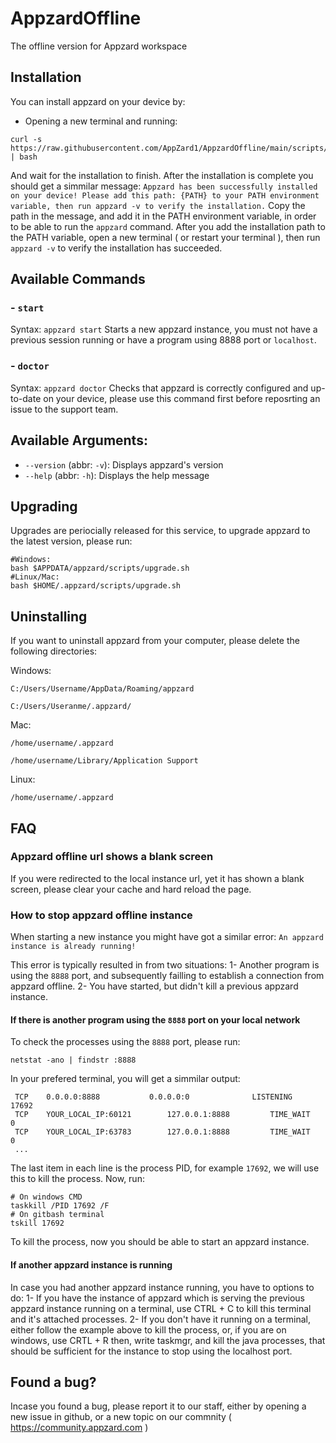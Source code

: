 # AppzardOffline
The offline version for Appzard workspace
## Installation
You can install appzard on your device by:
- Opening a new terminal and running:
 
```
curl -s https://raw.githubusercontent.com/AppZard1/AppzardOffline/main/scripts/install.sh | bash
```
And wait for the installation to finish.
After the installation is complete you should get a simmilar message:
`Appzard has been successfully installed on your device! Please add this path: {PATH} to your PATH environment variable, then run appzard -v to verify the installation.`
Copy the path in the message, and add it in the PATH environment variable, in order to be able to run the `appzard` command.
After you add the installation path to the PATH variable, open a new terminal ( or restart your terminal ), then run `appzard -v` to verify the installation has succeeded.
## Available Commands
  ### - `start`
  Syntax: `appzard start`
  Starts a new appzard instance, you must not have a previous session running or have a program using 8888 port or `localhost`.
  ### - `doctor`
  Syntax: `appzard doctor`
  Checks that appzard is correctly configured and up-to-date on your device, please use this command first before reposrting an issue to the support team.
## Available Arguments:
  - `--version` (abbr: `-v`): Displays appzard's version
  - `--help` (abbr: `-h`): Displays the help message
## Upgrading
  Upgrades are periocially released for this service, to upgrade appzard to the latest version, please run:
  ```
  #Windows:
  bash $APPDATA/appzard/scripts/upgrade.sh
  #Linux/Mac:
  bash $HOME/.appzard/scripts/upgrade.sh
  ```
## Uninstalling
  If you want to uninstall appzard from your computer, please delete the following directories:
  
  Windows:
  
  `C:/Users/Username/AppData/Roaming/appzard`
  
  `C:/Users/Useranme/.appzard/`
  
  Mac:
  
  `/home/username/.appzard`
  
  `/home/username/Library/Application Support`
  
  Linux:
  
  `/home/username/.appzard`
  
## FAQ
  ### Appzard offline url shows a blank screen
  If you were redirected to the local instance url, yet it has shown a blank screen, please clear your cache and hard reload the page.
  ### How to stop appzard offline instance
  When starting a new instance you might have got a similar error: `An appzard instance is already running!`
  
  This error is typically resulted in from two situations:
  1- Another program is using the `8888` port, and subsequently failling to establish a connection from appzard offline.
  2- You have started, but didn't kill a previous appzard instance.
  
  #### If there is another program using the `8888` port on your local network
   To check the processes using the `8888` port, please run:
   ```
   netstat -ano | findstr :8888
   ```
   In your prefered terminal, you will get a simmilar output:
   ```
    TCP    0.0.0.0:8888           0.0.0.0:0              LISTENING       17692
    TCP    YOUR_LOCAL_IP:60121        127.0.0.1:8888         TIME_WAIT       0
    TCP    YOUR_LOCAL_IP:63783        127.0.0.1:8888         TIME_WAIT       0
    ...
   ```
   The last item in each line is the process PID, for example `17692`, we will use this to kill the process.
   Now, run:
   ```
   # On windows CMD
   taskkill /PID 17692 /F
   # On gitbash terminal
   tskill 17692
   ```
   To kill the process, now you should be able to start an appzard instance.
   #### If another appzard instance is running
   In case you had another appzard instance running, you have to options to do:
   1- If you have the instance of appzard which is serving the previous appzard instance running on a terminal, use CTRL + C to kill this terminal and it's attached processes.
   2- If you don't have it running on a terminal, either follow the example above to kill the process, or, if you are on windows, use CRTL + R then, write taskmgr, and kill the java processes, that should be sufficient for the instance to stop using the localhost port.
## Found a bug?
Incase you found a bug, please report it to our staff, either by opening a new issue in github, or a new topic on our commnity ( https://community.appzard.com )
